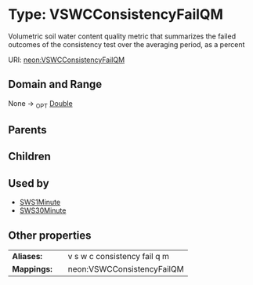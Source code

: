 
# Type: VSWCConsistencyFailQM


Volumetric soil water content quality metric that summarizes the failed outcomes of the consistency test over the averaging period, as a percent

URI: [neon:VSWCConsistencyFailQM](https://data.neonscience.org/VSWCConsistencyFailQM)


## Domain and Range

None ->  <sub>OPT</sub> [Double](types/Double.md)

## Parents


## Children


## Used by

 * [SWS1Minute](SWS1Minute.md)
 * [SWS30Minute](SWS30Minute.md)

## Other properties

|  |  |  |
| --- | --- | --- |
| **Aliases:** | | v s w c consistency fail q m |
| **Mappings:** | | neon:VSWCConsistencyFailQM |

